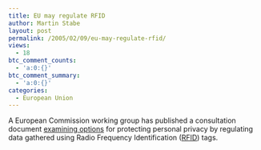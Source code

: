 ```yaml
---
title: EU may regulate RFID
author: Martin Stabe
layout: post
permalink: /2005/02/09/eu-may-regulate-rfid/
views:
  - 18
btc_comment_counts:
  - 'a:0:{}'
btc_comment_summary:
  - 'a:0:{}'
categories:
  - European Union
---
```

A European Commission working group has published a consultation document [examining options][1] for protecting personal privacy by regulating data gathered using Radio Frequency Identification ([RFID][2]) tags.

 [1]: http://informationweek.com/story/showArticle.jhtml?articleID=59301363
 [2]: http://en.wikipedia.org/wiki/RFID